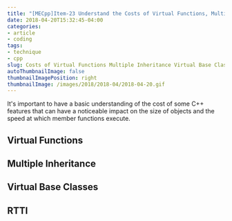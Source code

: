 ```yaml
---
title: "[MECpp]Item-23 Understand the Costs of Virtual Functions, Multiple Inheritance, Virtual Base Classes, and RTTI"
date: 2018-04-20T15:32:45-04:00
categories:
- article
- coding
tags:
- technique
- cpp
slug: Costs of Virtual Functions Multiple Inheritance Virtual Base Classes and RTTI
autoThumbnailImage: false
thumbnailImagePosition: right
thumbnailImage: /images/2018/2018-04/2018-04-20.gif
---
```


It's important to have a basic understanding of the cost of some C++ features that can have a noticeable impact on the size of objects and the speed at which member functions execute.
<!--more-->

## Virtual Functions

## Multiple Inheritance

## Virtual Base Classes

## RTTI